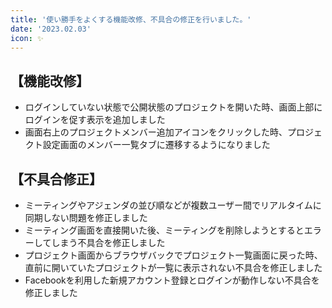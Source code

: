 ```yaml
---
title: '使い勝手をよくする機能改修、不具合の修正を行いました。'
date: '2023.02.03'
icon: ✨
---
```


## 【機能改修】

- ログインしていない状態で公開状態のプロジェクトを開いた時、画面上部にログインを促す表示を追加しました
- 画面右上のプロジェクトメンバー追加アイコンをクリックした時、プロジェクト設定画面のメンバー一覧タブに遷移するようになりました

## 【不具合修正】

- ミーティングやアジェンダの並び順などが複数ユーザー間でリアルタイムに同期しない問題を修正しました
- ミーティング画面を直接開いた後、ミーティングを削除しようとするとエラーしてしまう不具合を修正しました
- プロジェクト画面からブラウザバックでプロジェクト一覧画面に戻った時、直前に開いていたプロジェクトが一覧に表示されない不具合を修正しました
- Facebookを利用した新規アカウント登録とログインが動作しない不具合を修正しました
